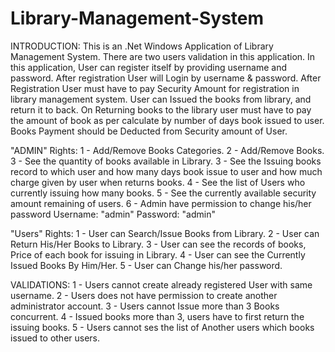 # Library-Management-System
INTRODUCTION:
This is an .Net Windows Application of Library Management System. There are two users validation in this
application. In this application,  User can register itself by providing username and password. After registration
User will Login by username & password. After Registration User must have to pay Security Amount for 
registration in library management system. User can Issued the books from library, and return it to back. On 
Returning books to the library user must have to pay the amount of book as per calculate by number of days book
issued to user. Books Payment should be Deducted from Security amount of User. 

"ADMIN" Rights:
1 - Add/Remove Books Categories.
2 - Add/Remove Books.
3 - See the quantity of books available in Library.
3 - See the Issuing books record to which user and how many days book issue to user and how much charge given
     by user when returns books.
4 - See the list of Users who currently issuing how many books.
5 - See the currently available security amount remaining of users.
6 - Admin have permission to change his/her password
Username:	"admin"
Password:	"admin"

"Users" Rights:
1 - User can Search/Issue Books from Library.
2 - User can Return His/Her Books to Library.
3 - User can see the records of books, Price of each book for issuing in Library.
4 - User can see the Currently Issued Books By Him/Her.
5 - User can Change his/her password.

VALIDATIONS:
1 - Users cannot create already registered User with same username.
2 - Users does not have permission to create another administrator account.
3 - Users cannot Issue more than 3 Books concurrent.
4 - Issued books more than 3, users have to first return the issuing books.
5 - Users cannot ses the list of Another users which books issued to other users.
